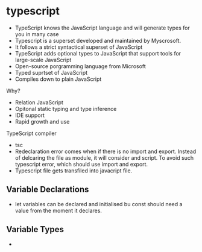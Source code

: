 # typescript
- TypeScript knows the JavaScript language and will generate types for you in many case
- Typescript is a superset developed and maintained by Myscrosoft. 
- It follows a strict syntactical superset of JavaScript
- TypeScript adds optional types to JavaScript that support tools for large-scale JavaScript 
- Open-source porgramming language from Microsoft
- Typed suprtset of JavaScript
- Compiles down to plain JavaScript

Why?
- Relation JavaScript
- Opitonal static typing and type inference
- IDE support
- Rapid growth and use

TypeScript compiler
- tsc 
- Redeclaration error comes when if there is no import and export. Instead of delcaring the file as module, it will
  consider and script. To avoid such typescript error, which should use import and export.
- Typescript file gets transfiled into javacript file.

Variable Declarations
---------------------
- let variables can be declared and initialised bu const should need a value from the moment it declares.

Variable Types
--------------
- 


